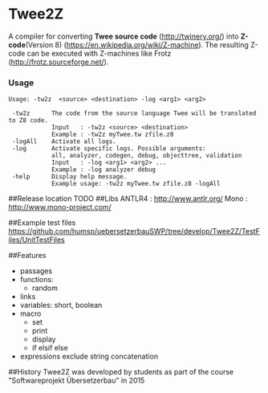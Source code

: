 # Twee2Z
A compiler for converting **Twee source code** (http://twinery.org/) into **Z-code**(Version 8) (https://en.wikipedia.org/wiki/Z-machine).
The resulting Z-code can be executed with Z-machines like Frotz (http://frotz.sourceforge.net/).

### Usage

    Usage: -tw2z  <source> <destination> -log <arg1> <arg2>
    
     -tw2z      The code from the source language Twee will be translated to Z8 code.
                Input   : -tw2z <source> <destination>
                Example : -tw2z myTwee.tw zfile.z8
     -logAll    Activate all logs.
     -log       Activate specific logs. Possible arguments:
                all, analyzer, codegen, debug, objecttree, validation
                Input   : -log <arg1> <arg2> ...
                Example : -log analyzer debug
     -help      Display help message.
                Example usage: -tw2z myTwee.tw zfile.z8 -logAll

##Release location 
    TODO
##Libs
    ANTLR4  : http://www.antlr.org/
    Mono    : http://www.mono-project.com/

##Example test files
    https://github.com/humsp/uebersetzerbauSWP/tree/develop/Twee2Z/TestFiles/UnitTestFiles

##Features
- passages
- functions:    
    - random
- links
- variables: short, boolean
- macro
    - set
    - print
    - display
    - if elsif else
- expressions exclude string concatenation

##History
Twee2Z was developed by students as part of the course "Softwareprojekt Übersetzerbau" in 2015
